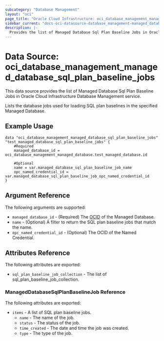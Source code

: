 ```yaml
---
subcategory: "Database Management"
layout: "oci"
page_title: "Oracle Cloud Infrastructure: oci_database_management_managed_database_sql_plan_baseline_jobs"
sidebar_current: "docs-oci-datasource-database_management-managed_database_sql_plan_baseline_jobs"
description: |-
  Provides the list of Managed Database Sql Plan Baseline Jobs in Oracle Cloud Infrastructure Database Management service
---
```


# Data Source: oci_database_management_managed_database_sql_plan_baseline_jobs
This data source provides the list of Managed Database Sql Plan Baseline Jobs in Oracle Cloud Infrastructure Database Management service.

Lists the database jobs used for loading SQL plan baselines in the specified Managed Database.


## Example Usage

```hcl
data "oci_database_management_managed_database_sql_plan_baseline_jobs" "test_managed_database_sql_plan_baseline_jobs" {
	#Required
	managed_database_id = oci_database_management_managed_database.test_managed_database.id

	#Optional
	name = var.managed_database_sql_plan_baseline_job_name
	opc_named_credential_id = var.managed_database_sql_plan_baseline_job_opc_named_credential_id
}
```

## Argument Reference

The following arguments are supported:

* `managed_database_id` - (Required) The [OCID](https://docs.cloud.oracle.com/iaas/Content/General/Concepts/identifiers.htm) of the Managed Database.
* `name` - (Optional) A filter to return the SQL plan baseline jobs that match the name.
* `opc_named_credential_id` - (Optional) The OCID of the Named Credential.


## Attributes Reference

The following attributes are exported:

* `sql_plan_baseline_job_collection` - The list of sql_plan_baseline_job_collection.

### ManagedDatabaseSqlPlanBaselineJob Reference

The following attributes are exported:

* `items` - A list of SQL plan baseline jobs.
	* `name` - The name of the job.
	* `status` - The status of the job.
	* `time_created` - The date and time the job was created.
	* `type` - The type of the job.

